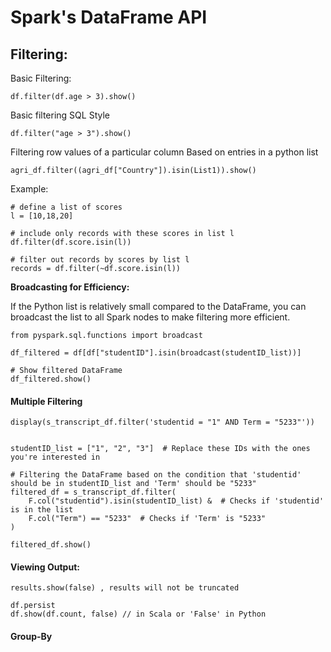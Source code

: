 # Spark's DataFrame API




## Filtering: 

Basic Filtering: 
```
df.filter(df.age > 3).show()
```

Basic filtering SQL Style

```
df.filter("age > 3").show()
```

Filtering row values of a particular column Based on entries in a python list

``` 
agri_df.filter((agri_df["Country"]).isin(List1)).show()
```
Example:

```
# define a list of scores
l = [10,18,20]

# include only records with these scores in list l
df.filter(df.score.isin(l))

# filter out records by scores by list l
records = df.filter(~df.score.isin(l))
```

**Broadcasting for Efficiency:**

If the Python list is relatively small compared to the DataFrame, you can broadcast the list to all Spark nodes to make filtering more efficient. 

```
from pyspark.sql.functions import broadcast

df_filtered = df[df["studentID"].isin(broadcast(studentID_list))]

# Show filtered DataFrame
df_filtered.show()
```


#### Multiple Filtering 

```
display(s_transcript_df.filter('studentid = "1" AND Term = "5233"'))
```

```

studentID_list = ["1", "2", "3"]  # Replace these IDs with the ones you're interested in

# Filtering the DataFrame based on the condition that 'studentid' should be in studentID_list and 'Term' should be "5233"
filtered_df = s_transcript_df.filter(
    F.col("studentid").isin(studentID_list) &  # Checks if 'studentid' is in the list
    F.col("Term") == "5233"  # Checks if 'Term' is "5233"
)

filtered_df.show()

``` 


#### Viewing Output: 



```
results.show(false) , results will not be truncated 
```

```
df.persist
df.show(df.count, false) // in Scala or 'False' in Python
```


#### Group-By 
